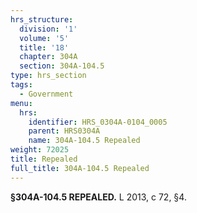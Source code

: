 ```yaml
---
hrs_structure:
  division: '1'
  volume: '5'
  title: '18'
  chapter: 304A
  section: 304A-104.5
type: hrs_section
tags:
  - Government
menu:
  hrs:
    identifier: HRS_0304A-0104_0005
    parent: HRS0304A
    name: 304A-104.5 Repealed
weight: 72025
title: Repealed
full_title: 304A-104.5 Repealed
---
```

**§304A-104.5 REPEALED.** L 2013, c 72, §4.
